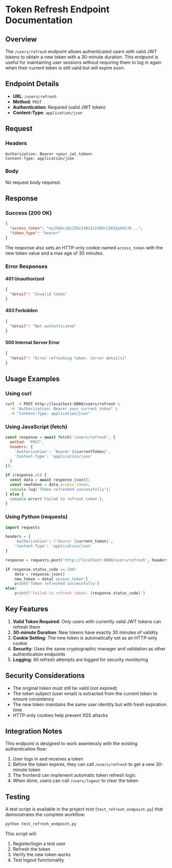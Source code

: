 # Token Refresh Endpoint Documentation

## Overview

The `/users/refresh` endpoint allows authenticated users with valid JWT tokens to obtain a new token with a 30-minute duration. This endpoint is useful for maintaining user sessions without requiring them to log in again when their current token is still valid but will expire soon.

## Endpoint Details

- **URL**: `/users/refresh`
- **Method**: `POST`
- **Authentication**: Required (valid JWT token)
- **Content-Type**: `application/json`

## Request

### Headers
```
Authorization: Bearer <your_jwt_token>
Content-Type: application/json
```

### Body
No request body required.

## Response

### Success (200 OK)
```json
{
  "access_token": "eyJhbGciOiJIUzI1NiIsInR5cCI6IkpXVCJ9...",
  "token_type": "bearer"
}
```

The response also sets an HTTP-only cookie named `access_token` with the new token value and a max age of 30 minutes.

### Error Responses

#### 401 Unauthorized
```json
{
  "detail": "Invalid token"
}
```

#### 403 Forbidden
```json
{
  "detail": "Not authenticated"
}
```

#### 500 Internal Server Error
```json
{
  "detail": "Error refreshing token: [error details]"
}
```

## Usage Examples

### Using curl
```bash
curl -X POST http://localhost:8000/users/refresh \
  -H "Authorization: Bearer your_current_token" \
  -H "Content-Type: application/json"
```

### Using JavaScript (fetch)
```javascript
const response = await fetch('/users/refresh', {
  method: 'POST',
  headers: {
    'Authorization': `Bearer ${currentToken}`,
    'Content-Type': 'application/json'
  }
});

if (response.ok) {
  const data = await response.json();
  const newToken = data.access_token;
  console.log('Token refreshed successfully');
} else {
  console.error('Failed to refresh token');
}
```

### Using Python (requests)
```python
import requests

headers = {
    'Authorization': f'Bearer {current_token}',
    'Content-Type': 'application/json'
}

response = requests.post('http://localhost:8000/users/refresh', headers=headers)

if response.status_code == 200:
    data = response.json()
    new_token = data['access_token']
    print('Token refreshed successfully')
else:
    print(f'Failed to refresh token: {response.status_code}')
```

## Key Features

1. **Valid Token Required**: Only users with currently valid JWT tokens can refresh them
2. **30-minute Duration**: New tokens have exactly 30 minutes of validity
3. **Cookie Setting**: The new token is automatically set as an HTTP-only cookie
4. **Security**: Uses the same cryptographic manager and validation as other authentication endpoints
5. **Logging**: All refresh attempts are logged for security monitoring

## Security Considerations

- The original token must still be valid (not expired)
- The token subject (user email) is extracted from the current token to ensure consistency
- The new token maintains the same user identity but with fresh expiration time
- HTTP-only cookies help prevent XSS attacks

## Integration Notes

This endpoint is designed to work seamlessly with the existing authentication flow:

1. User logs in and receives a token
2. Before the token expires, they can call `/users/refresh` to get a new 30-minute token
3. The frontend can implement automatic token refresh logic
4. When done, users can call `/users/logout` to clear the token

## Testing

A test script is available in the project root (`test_refresh_endpoint.py`) that demonstrates the complete workflow:

```bash
python test_refresh_endpoint.py
```

This script will:
1. Register/login a test user
2. Refresh the token
3. Verify the new token works
4. Test logout functionality
